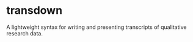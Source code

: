 transdown
=========

A lightweight syntax for writing and presenting transcripts of qualitative research data.
